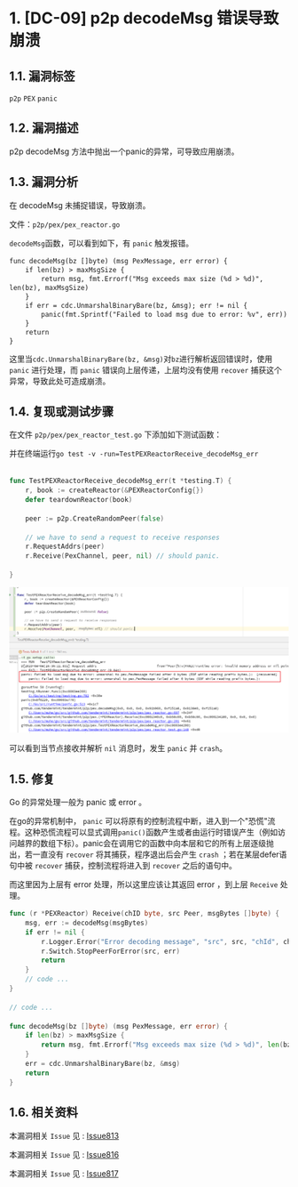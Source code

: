 # 1. [DC-09] p2p decodeMsg 错误导致崩溃

## 1.1. 漏洞标签

`p2p` `PEX` `panic`

## 1.2. 漏洞描述

p2p decodeMsg 方法中抛出一个panic的异常，可导致应用崩溃。

## 1.3. 漏洞分析

在 decodeMsg 未捕捉错误，导致崩溃。

文件：`p2p/pex/pex_reactor.go`

`decodeMsg`函数，可以看到如下，有 `panic` 触发报错。

```golang
func decodeMsg(bz []byte) (msg PexMessage, err error) {
	if len(bz) > maxMsgSize {
		return msg, fmt.Errorf("Msg exceeds max size (%d > %d)", len(bz), maxMsgSize)
	}
	if err = cdc.UnmarshalBinaryBare(bz, &msg); err != nil {
		panic(fmt.Sprintf("Failed to load msg due to error: %v", err))
	}
	return
}
```

这里当`cdc.UnmarshalBinaryBare(bz, &msg)`对`bz`进行解析返回错误时，使用 `panic` 进行处理，而 `panic` 错误向上层传递，上层均没有使用 `recover` 捕获这个异常，导致此处可造成崩溃。

## 1.4. 复现或测试步骤

在文件 `p2p/pex/pex_reactor_test.go` 下添加如下测试函数：

并在终端运行`go test -v -run=TestPEXReactorReceive_decodeMsg_err`

```go

func TestPEXReactorReceive_decodeMsg_err(t *testing.T) {
	r, book := createReactor(&PEXReactorConfig{})
	defer teardownReactor(book)

	peer := p2p.CreateRandomPeer(false)

	// we have to send a request to receive responses
	r.RequestAddrs(peer)
	r.Receive(PexChannel, peer, nil) // should panic.

}
```

![1](./pic/1.png)

可以看到当节点接收并解析 `nil` 消息时，发生 `panic` 并 `crash`。

## 1.5. 修复

Go 的异常处理一般为 panic 或 error 。

在go的异常机制中， `panic` 可以将原有的控制流程中断，进入到一个"恐慌"流程。这种恐慌流程可以显式调用`panic()`函数产生或者由运行时错误产生（例如访问越界的数组下标）。panic会在调用它的函数中向本层和它的所有上层逐级抛出，若一直没有 `recover` 将其捕获，程序退出后会产生 `crash` ；若在某层defer语句中被 `recover` 捕获，控制流程将进入到 `recover` 之后的语句中。

而这里因为上层有 error 处理，所以这里应该让其返回 error ，到上层 `Receive` 处理。

```go
func (r *PEXReactor) Receive(chID byte, src Peer, msgBytes []byte) {
	msg, err := decodeMsg(msgBytes)
	if err != nil {
		r.Logger.Error("Error decoding message", "src", src, "chId", chID, "msg", msg, "err", err, "bytes", msgBytes)
		r.Switch.StopPeerForError(src, err)
		return
    }
    // code ...
}

// code ...

func decodeMsg(bz []byte) (msg PexMessage, err error) {
	if len(bz) > maxMsgSize {
		return msg, fmt.Errorf("Msg exceeds max size (%d > %d)", len(bz), maxMsgSize)
	}
	err = cdc.UnmarshalBinaryBare(bz, &msg)
	return
}
```

## 1.6. 相关资料

本漏洞相关 `Issue` 见 : [Issue813](https://github.com/tendermint/tendermint/issues/813)

本漏洞相关 `Issue` 见 : [Issue816](https://github.com/tendermint/tendermint/issues/816)

本漏洞相关 `Issue` 见 : [Issue817](https://github.com/tendermint/tendermint/issues/817)
